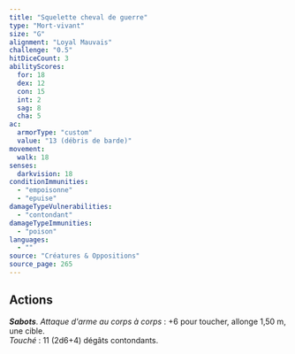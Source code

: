```yaml
---
title: "Squelette cheval de guerre"
type: "Mort-vivant"
size: "G"
alignment: "Loyal Mauvais"
challenge: "0.5"
hitDiceCount: 3
abilityScores:
  for: 18
  dex: 12
  con: 15
  int: 2
  sag: 8
  cha: 5
ac: 
  armorType: "custom"
  value: "13 (débris de barde)"
movement: 
  walk: 18
senses: 
  darkvision: 18
conditionImmunities: 
  - "empoisonne"
  - "epuise"
damageTypeVulnerabilities: 
  - "contondant"
damageTypeImmunities: 
  - "poison"
languages: 
  - ""
source: "Créatures & Oppositions"
source_page: 265
---
```

## Actions
_**Sabots**_. _Attaque d'arme au corps à corps_ : +6 pour toucher, allonge 1,50 m, une cible.  
_Touché_ : 11 (2d6+4) dégâts contondants.
